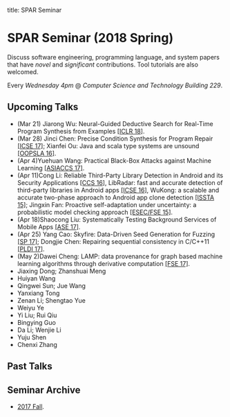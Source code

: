 title: SPAR Seminar

# SPAR Seminar (2018 Spring)

Discuss software engineering, programming language, and system papers that have *novel* and *significant* contributions. Tool tutorials are also welcomed.

Every *Wednesday 4pm* @ *Computer Science and Technology Building 229*.

## Upcoming Talks

* (Mar 21) Jiarong Wu: Neural-Guided Deductive Search for Real-Time Program Synthesis from Examples [[ICLR 18]](https://openreview.net/forum?id=rywDjg-RW).
* (Mar 28) Jinci Chen: Precise Condition Synthesis for Program Repair [[ICSE 17]](https://www.researchgate.net/publication/307307206_Precise_Condition_Synthesis_for_Program_Repair); Xianfei Ou: Java and scala type systems are unsound [[OOPSLA 16]](https://dl.acm.org/citation.cfm?id=2984004).
* (Apr 4)Yuehuan Wang: Practical Black-Box Attacks against Machine Learning [[ASIACCS 17]](https://arxiv.org/abs/1602.02697).
* (Apr 11)Cong Li: Reliable Third-Party Library Detection in Android and its Security Applications [[CCS 16]](https://dl.acm.org/citation.cfm?id=2978333), LibRadar: fast and accurate detection of third-party libraries in Android apps [[ICSE 16]](https://dl.acm.org/citation.cfm?id=2889178), WuKong: a scalable and accurate two-phase approach to Android app clone detection [[ISSTA 15]](https://dl.acm.org/citation.cfm?id=2771795); Jingxin Fan: Proactive self-adaptation under uncertainty: a probabilistic model checking approach [[ESEC/FSE 15]](http://acme.able.cs.cmu.edu/pubs/uploads/pdf/fse15main-mainid213-p-1d01012-24621-final.pdf).
* (Apr 18)Shaocong Liu: Systematically Testing Background Services of Mobile Apps [[ASE 17]](https://dl.acm.org/citation.cfm?id=3155568).
* (Apr 25) Yang Cao: Skyfire: Data-Driven Seed Generation for Fuzzing [[SP 17]](https://ieeexplore.ieee.org/document/7958599/); Dongjie Chen: Repairing sequential consistency in C/C++11 [[PLDI 17]](https://dl.acm.org/citation.cfm?id=3062352).
* (May 2)Dawei Cheng: LAMP: data provenance for graph based machine learning algorithms through derivative computation [[FSE 17]](https://dl.acm.org/citation.cfm?id=3106291). 
* Jiaxing Dong; Zhanshuai Meng
* Huiyan Wang
* Qingwei Sun; Jue Wang
* Yanxiang Tong
* Zenan Li; Shengtao Yue
* Weiyu Ye
* Yi Liu; Rui Qiu
* Bingying Guo
* Da Li; Wenjie Li
* Yuju Shen
* Chenxi Zhang

## Past Talks

## Seminar Archive

* [2017 Fall](2017fall).
